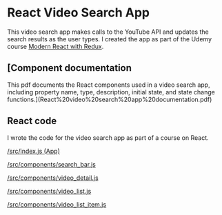 # React Video Search App

This video search app makes calls to the YouTube API and updates the search results as the user types. I created the app as part of the Udemy course <a href="https://www.udemy.com/react-redux/learn/v4/content">Modern React with Redux</a>.


## [Component documentation

This pdf documents the React components used in a video search app, including property name, type, description, initial state, and state change functions.](React%20video%20search%20app%20documentation.pdf)

## React code

I wrote the code for the video search app as part of a course on React. 

[/src/index.js (App)](src/index.js (App))

[/src/components/search_bar.js](/src/components/search_bar.js)

[/src/components/video_detail.js](/src/components/video_detail.js)

[/src/components/video_list.js](/src/components/video_list.js)

[/src/components/video_list_item.js](/src/components/video_list_item.js)

